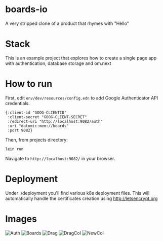 # boards-io
A very stripped clone of a product that rhymes with "Hèllo"

# Stack

This is an example project that explores how to create a single page app with authentication, database storage and om.next

# How to run

First, edit ```env/dev/resources/config.edn``` to add Google Authenticator API credentials.
```
{:client-id "GOOG-CLIENTID"
 :client-secret "GOOG-CLIENT-SECRET"
 :redirect-uri "http://localhost:9082/auth"
 :uri "datomic:mem://boards"
 :port 9082}
```

Then, from projects directory:
```
lein run
```

Navigate to ```http://localhost:9082/``` in your browser.

# Deployment

Under ./deployment you'll find various k8s deployment files.
This will automatically handle the certificates creation using http://letsencrypt.org

# Images

![Auth](https://www.dropbox.com/s/o1pme6j0c0eizda/Auth.png?dl=1)
![Boards](https://www.dropbox.com/s/vy78zslrxqphkcn/Boards.png?dl=1)
![Drag](https://www.dropbox.com/s/hc4p7pggv82m8sm/Drag.png?dl=1)
![DragCol](https://www.dropbox.com/s/vm7jtaz59boabyh/DragCol.png?dl=1)
![NewCol](https://www.dropbox.com/s/wqngiod3uw0wv4e/NewCol.png?dl=1)

